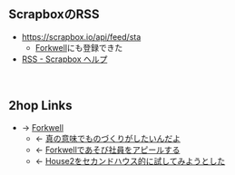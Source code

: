 ## ScrapboxのRSS
- <https://scrapbox.io/api/feed/sta>
    - [Forkwell](Forkwell.md)にも登録できた
- [RSS - Scrapbox ヘルプ](https://scrapbox.io/help-jp/RSS)

<br>

## 2hop Links
- → [Forkwell](Forkwell.md)
    - ← [真の意味でものづくりがしたいんだよ](真の意味でものづくりがしたいんだよ.md)
    - ← [Forkwellであそび社員をアピールする](Forkwellであそび社員をアピールする.md)
    - ← [House2をセカンドハウス的に試してみようとした](House2をセカンドハウス的に試してみようとした.md)
